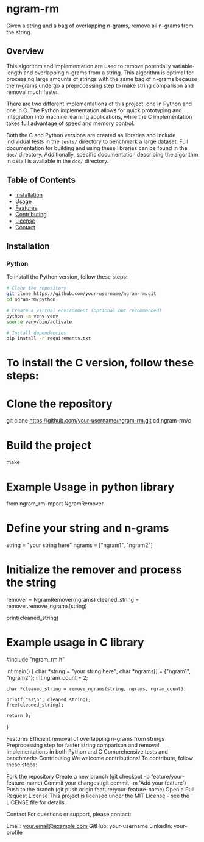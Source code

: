 # ngram-rm

Given a string and a bag of overlapping n-grams, remove all n-grams from the string.

## Overview

This algorithm and implementation are used to remove potentially variable-length and overlapping n-grams from a string. This algorithm is optimal for processing large amounts of strings with the same bag of n-grams because the n-grams undergo a preprocessing step to make string comparison and removal much faster.

There are two different implementations of this project: one in Python and one in C. The Python implementation allows for quick prototyping and integration into machine learning applications, while the C implementation takes full advantage of speed and memory control.

Both the C and Python versions are created as libraries and include individual tests in the `tests/` directory to benchmark a large dataset. Full documentation for building and using these libraries can be found in the `doc/` directory. Additionally, specific documentation describing the algorithm in detail is available in the `doc/` directory.

## Table of Contents

- [Installation](#installation)
- [Usage](#usage)
- [Features](#features)
- [Contributing](#contributing)
- [License](#license)
- [Contact](#contact)

## Installation

### Python

To install the Python version, follow these steps:

```sh
# Clone the repository
git clone https://github.com/your-username/ngram-rm.git
cd ngram-rm/python

# Create a virtual environment (optional but recommended)
python -m venv venv
source venv/bin/activate

# Install dependencies
pip install -r requirements.txt

```

# To install the C version, follow these steps:

# Clone the repository

git clone https://github.com/your-username/ngram-rm.git
cd ngram-rm/c

# Build the project

make

# Example Usage in python library

from ngram_rm import NgramRemover

# Define your string and n-grams

string = "your string here"
ngrams = ["ngram1", "ngram2"]

# Initialize the remover and process the string

remover = NgramRemover(ngrams)
cleaned_string = remover.remove_ngrams(string)

print(cleaned_string)

# Example usage in C library

#include "ngram_rm.h"

int main() {
char *string = "your string here";
char *ngrams[] = {"ngram1", "ngram2"};
int ngram_count = 2;

    char *cleaned_string = remove_ngrams(string, ngrams, ngram_count);

    printf("%s\n", cleaned_string);
    free(cleaned_string);

    return 0;

}

Features
Efficient removal of overlapping n-grams from strings
Preprocessing step for faster string comparison and removal
Implementations in both Python and C
Comprehensive tests and benchmarks
Contributing
We welcome contributions! To contribute, follow these steps:

Fork the repository
Create a new branch (git checkout -b feature/your-feature-name)
Commit your changes (git commit -m 'Add your feature')
Push to the branch (git push origin feature/your-feature-name)
Open a Pull Request
License
This project is licensed under the MIT License - see the LICENSE file for details.

Contact
For questions or support, please contact:

Email: your.email@example.com
GitHub: your-username
LinkedIn: your-profile

